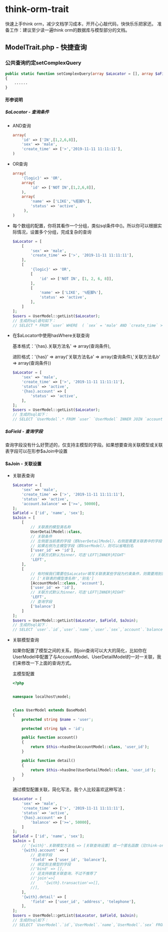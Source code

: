 # think-orm-trait
快速上手think orm，减少文档学习成本，开开心心敲代码，快快乐乐把家还。
准备工作：建议至少读一遍think orm的数据库与模型部分的文档。

## ModelTrait.php - 快捷查询

### 公共查询约定setComplexQuery

````php
public static function setComplexQuery(array $aLocator = [], array $aField = [], array $aJoin = [], array $aSort = [], string $group = '')
{
    ......
}
````

#### 形参说明

##### $aLocator - 查询条件

- AND查询

    ````php
    array(
        'id' => ['IN',[1,2,6,8]],
        'sex' => 'male',
        'create_time' => ['>','2019-11-11 11:11:11'],
    )
    ````

- OR查询

    ````php
    array(
        '{logic}' => 'OR',
        array(
            'id' => ['NOT IN',[1,2,6,8]],
        ),
        array(
            'name' => ['LIKE','%抠脚%'],
            'status' => 'active',
         ),
    )
    ````

- 每个数组的配置，你将其看作一个分组，类似sql条件中()。所以你可以根据实际情况，设置多个分组，完成复杂的查询

    ````php
    $aLocator = [
        [
            'sex' => 'male',
            'create_time' => ['>', '2019-11-11 11:11:11'],
        ],
        [
            '{logic}' => 'OR',
            [
                'id' => ['NOT IN', [1, 2, 6, 8]],
            ],
            [
                'name' => ['LIKE', '%抠脚%'],
                'status' => 'active',
            ],
        ]
    ];
    $users = UserModel::getList($aLocator);
    // 生成的sql语句如下：
    // SELECT * FROM `user` WHERE  ( `sex` = 'male' AND `create_time` > '2019-11-11 11:11:11' )  AND (  `id` NOT IN (1,2,6,8)  OR ( `name` LIKE '%抠脚%' AND `status` = 'active' ) )
    ````

- 在$aLocator中使用hasWhere关联查询

    基本格式：'{has}.关联方法名' => array(查询条件),
    
    进阶格式：'{has}' => array('关联方法名a' => array(查询条件),'关联方法名b' => array(查询条件))
    
    ````php
    $aLocator = [
        'sex' => 'male',
        'create_time' => ['>', '2019-11-11 11:11:11'],
        'status' => 'active',
        '{has}.account' => [
            'status' => 'active',
        ],
    ];
    $users = UserModel::getList($aLocator);
    // 生成的sql如下：
    // SELECT `UserModel`.* FROM `user` `UserModel` INNER JOIN `account` `AccountModel` ON `UserModel`.`id`=`AccountModel`.`user_id` WHERE  `AccountModel`.`status` = 'active'  AND ( `UserModel`.`sex` = 'male' AND `UserModel`.`create_time` > '2019-11-11 11:11:11' AND `UserModel`.`status` = 'active' )
    ````

##### $aField - 查询字段
查询字段没有什么好赘述的，仅支持主模型的字段。如果想要查询关联模型或关联表字段可以在形参$aJoin中设置

#### $aJoin - 关联设置

- 关联表查询

    ````php
    $aLocator = [
        'sex' => 'male',
        'create_time' => ['>', '2019-11-11 11:11:11'],
        'status' => 'active',
        'account.balance' => ['>=', 50000],
    ];
    $aField = ['id', 'name', 'sex'];
    $aJoin = [
        [
            // 关联表的模型类名称
            UserDetailModel::class,
            // 关联条件
            // 左侧是当前表的字段（即UserDetailModel），右侧是需要关联表中的字段
            // 如果右侧为主模型字段（即UserModel），则可以省略别名
            ['user_id' => 'id'],
            // 关联方式默认为inner，可选'LEFT|INNER|RIGHT'
            'LEFT',
        ],
        [
            // 有时候我们需要在$aLocator填写关联表某些字段为约束条件，则需要用到别名，避免字段冲突的问题
            // ['关联表的模型类名称','别名']
            [AccountModel::class, 'account'],
            ['user_id' => 'id'],
            // 关联方式默认为inner，可选'LEFT|INNER|RIGHT'
            'LEFT',
            // 查询字段
            ['balance']
        ]
    ];
    $users = UserModel::getList($aLocator, $aField, $aJoin);
    // 生成的sql如下：
    // SELECT `user`.`id`,`user`.`name`,`user`.`sex`,`account`.`balance` FROM `user` `user` LEFT JOIN `user_detail` ON `user_detail`.`user_id`=`user`.`id` LEFT JOIN `account` `account` ON `account`.`user_id`=`user`.`id` WHERE  ( `user`.`sex` = 'male' AND `user`.`create_time` > '2019-11-11 11:11:11' AND `user`.`status` = 'active' AND `account`.`balance` >= 50000 )
    ````

- 关联模型查询

    如果你配置了模型之间的关系，则join查询可以大大的简化，比如你在UserModel中配置了与AccountModel、UserDetailModel的一对一关联，我们来修改一下上面的查询方式。
    
    主模型配置
    
    ````php
  <?php
    
    
    namespace localhost\model;
    
    
    class UserModel extends BaseModel
    {
        protected string $name = 'user';
    
        protected string $pk = 'id';
    
        public function account()
        {
            return $this->hasOne(AccountModel::class, 'user_id');
        }
    
        public function detail()
        {
            return $this->hasOne(UserDetailModel::class, 'user_id');
        }
    }
    ````
    
    通过模型配置关联，简化写法，我个人比较喜欢这种写法：
    
    ````php
    $aLocator = [
        'sex' => 'male',
        'create_time' => ['>', '2019-11-11 11:11:11'],
        'status' => 'active',
        '{has}.account' => [
            'balance' => ['>=', 50000],
        ]
    ];
    $aField = ['id', 'name', 'sex'];
    $aJoin = [
        // '{with}'.关联模型方法名 => [关联查询设置] 或一个匿名函数（见think-orm文档）
        '{with}.account' => [
            // 查询字段
            'field' => ['user_id', 'balance'],
            // 绑定到主模型的字段
            //'bind' => [],
            // 还支持嵌套关联查询，不过不推荐了
            //'join'=>[
            //    '{with}.transaction'=>[],
            //],
        ],
        '{with}.detail' => [
            'field' => ['user_id', 'address', 'telephone'],
        ],
    ];
    $users = UserModel::getList($aLocator, $aField, $aJoin);
    // 生成的sql如下：
    // SELECT `UserModel`.`id`,`UserModel`.`name`,`UserModel`.`sex` FROM `user` `UserModel` INNER JOIN `account` `AccountModel` ON `UserModel`.`id`=`AccountModel`.`user_id` WHERE  `AccountModel`.`balance` >= 50000  AND ( `UserModel`.`sex` = 'male' AND `UserModel`.`create_time` > '2019-11-11 11:11:11' AND `UserModel`.`status` = 'active' )
    ````